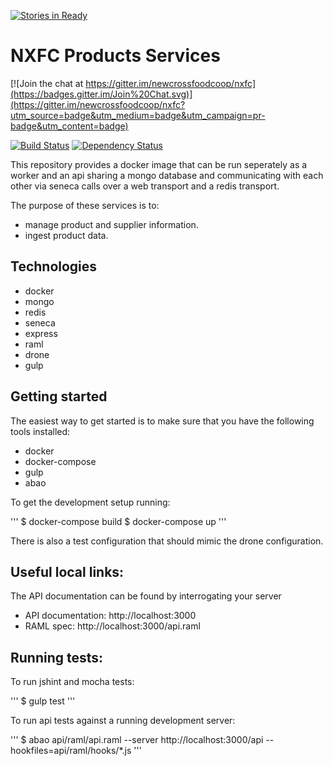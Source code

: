 [![Stories in Ready](https://badge.waffle.io/newcrossfoodcoop/nxfc.png?label=ready&title=Ready)](https://waffle.io/newcrossfoodcoop/nxfc)
# NXFC Products Services

[![Join the chat at https://gitter.im/newcrossfoodcoop/nxfc](https://badges.gitter.im/Join%20Chat.svg)](https://gitter.im/newcrossfoodcoop/nxfc?utm_source=badge&utm_medium=badge&utm_campaign=pr-badge&utm_content=badge)

[![Build Status](http://drone.newcrossfoodcoop.org.uk/api/badge/github.com/newcrossfoodcoop/nxfc_products/status.svg?branch=master)](http://drone.newcrossfoodcoop.org.uk/github.com/newcrossfoodcoop/nxfc_products)
[![Dependency Status](https://david-dm.org/newcrossfoodcoop/nxfc_products.svg)](https://david-dm.org/newcrossfoodcoop/nxfc)

This repository provides a docker image that can be run seperately as a worker
and an api sharing a mongo database and communicating with each other via
seneca calls over a web transport and a redis transport.

The purpose of these services is to:

* manage product and supplier information.
* ingest product data.

## Technologies

* docker
* mongo
* redis
* seneca
* express
* raml
* drone
* gulp

## Getting started

The easiest way to get started is to make sure that you have the following tools 
installed:

* docker
* docker-compose
* gulp
* abao

To get the development setup running:

'''
$ docker-compose build
$ docker-compose up
'''

There is also a test configuration that should mimic the drone configuration.

## Useful local links:

The API documentation can be found by interrogating your server

* API documentation: http://localhost:3000
* RAML spec: http://localhost:3000/api.raml

## Running tests:

To run jshint and mocha tests:

'''
$ gulp test
'''

To run api tests against a running development server:

'''
$ abao api/raml/api.raml --server http://localhost:3000/api --hookfiles=api/raml/hooks/*.js
'''

